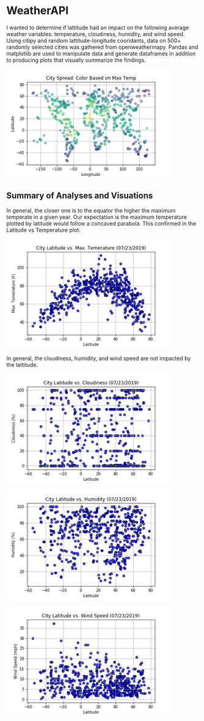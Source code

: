 # WeatherAPI

I wanted to determine if lattitude had an impact on the following average weather variables: temperature, cloudiness, humidity, and wind speed. Using citipy and random lattitude-longitude cooridants, data on 500+ randomly selected cities was gathered from openweathermapy. Pandas and matplotlib are used to manipulate data and generate dataframes in addition to producing plots that visually summarize the findings.

![LatitudevsLongitude](output_data/LatitudevsLongitude.png)

## Summary of Analyses and Visuations

In general, the closer one is to the equator the higher the maximum temperate in a given year. Our expectation is the maximum temperature plotted by latitude would follow a concaved parabola. This confirmed in the Latitude vs Temperature plot:

![Maximum Temperature](output_data/MaxTempvsLatitude.png)

In general, the cloudiness, humidity, and wind speed are not impacted by the lattitude.

![Cloudiness](output_data/CloudinessvsLatitude.png)

![Humidity](output_data/HumidityvsLatitude.png)

![Wind Speed](output_data/WindSpeedvsLatitude.png)